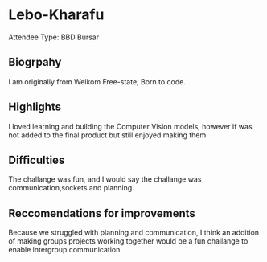 # Lebo-Kharafu

Attendee Type: BBD Bursar

## Biogrpahy

I am originally from Welkom Free-state, Born to code. 

## Highlights

I loved learning and building the Computer Vision models, however if was not added to the final product but still enjoyed making them.

## Difficulties

The challange was fun, and I would say the challange was communication,sockets and planning.

## Reccomendations for improvements

Because we struggled with planning and communication, I think an addition of making groups projects working together would be a fun challange to enable intergroup communication.